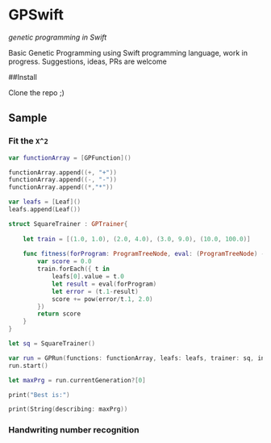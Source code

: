 # GPSwift
*genetic programming in Swift*

Basic Genetic Programming using Swift programming language, work in progress. Suggestions, ideas, PRs are welcome

##Install

Clone the repo ;)

## Sample

### Fit the `X^2`

```swift
var functionArray = [GPFunction]()

functionArray.append((+, "+"))
functionArray.append((-, "-"))
functionArray.append((*,"*"))

var leafs = [Leaf]()
leafs.append(Leaf())

struct SquareTrainer : GPTrainer{
    
    let train = [(1.0, 1.0), (2.0, 4.0), (3.0, 9.0), (10.0, 100.0)]
    
    func fitness(forProgram: ProgramTreeNode, eval: (ProgramTreeNode) -> Double, leafs: [Leaf]) -> Double {
        var score = 0.0
        train.forEach({ t in
            leafs[0].value = t.0
            let result = eval(forProgram)
            let error = (t.1-result)
            score += pow(error/t.1, 2.0)
        })
        return score
    }
}

let sq = SquareTrainer()

var run = GPRun(functions: functionArray, leafs: leafs, trainer: sq, initialDepth: 4, numberOfGenerations: 30)
run.start()

let maxPrg = run.currentGeneration?[0]

print("Best is:")

print(String(describing: maxPrg))

```

### Handwriting number recognition
